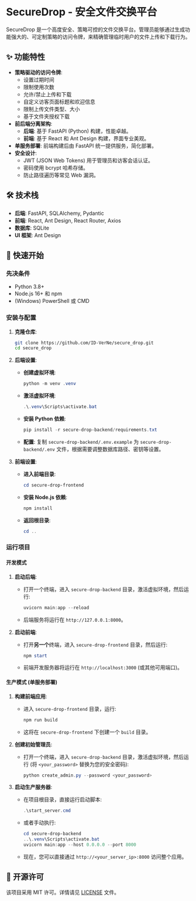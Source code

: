 # SecureDrop - 安全文件交换平台

SecureDrop 是一个高度安全、策略可控的文件交换平台。管理员能够通过生成功能强大的、可定制策略的访问令牌，来精确管理临时用户的文件上传和下载行为。

## ✨ 功能特性

- **策略驱动的访问令牌**:
  - 设置过期时间
  - 限制使用次数
  - 允许/禁止上传和下载
  - 自定义访客页面标题和欢迎信息
  - 限制上传文件类型、大小
  - 基于文件夹授权下载
- **前后端分离架构**:
  - **后端**: 基于 FastAPI (Python) 构建，性能卓越。
  - **前端**: 基于 React 和 Ant Design 构建，界面专业美观。
- **单服务部署**: 前端构建后由 FastAPI 统一提供服务，简化部署。
- **安全设计**:
  - JWT (JSON Web Tokens) 用于管理员和访客会话认证。
  - 密码使用 bcrypt 哈希存储。
  - 防止路径遍历等常见 Web 漏洞。

## 🛠️ 技术栈

- **后端**: FastAPI, SQLAlchemy, Pydantic
- **前端**: React, Ant Design, React Router, Axios
- **数据库**: SQLite
- **UI 框架**: Ant Design

## 🚀 快速开始

### 先决条件

- Python 3.8+
- Node.js 16+ 和 npm
- (Windows) PowerShell 或 CMD

### 安装与配置

1.  **克隆仓库**:
    ```bash
    git clone https://github.com/ID-VerNe/secure_drop.git
    cd secure_drop
    ```

2.  **后端设置**:
    - **创建虚拟环境**:
      ```powershell
      python -m venv .venv
      ```
    - **激活虚拟环境**:
      ```powershell
      .\.venv\Scripts\activate.bat
      ```
    - **安装 Python 依赖**:
      ```powershell
      pip install -r secure-drop-backend/requirements.txt
      ```
    - **配置**: 复制 `secure-drop-backend/.env.example` 为 `secure-drop-backend/.env` 文件，根据需要调整数据库路径、密钥等设置。

3.  **前端设置**:
    - **进入前端目录**:
      ```powershell
      cd secure-drop-frontend
      ```
    - **安装 Node.js 依赖**:
      ```powershell
      npm install
      ```
    - **返回根目录**:
      ```powershell
      cd ..
      ```

### 运行项目

#### 开发模式

1.  **启动后端**:
    - 打开一个终端，进入 `secure-drop-backend` 目录，激活虚拟环境，然后运行:
      ```powershell
      uvicorn main:app --reload
      ```
    - 后端服务将运行在 `http://127.0.0.1:8000`。

2.  **启动前端**:
    - 打开**另一个**终端，进入 `secure-drop-frontend` 目录，然后运行:
      ```powershell
      npm start
      ```
    - 前端开发服务器将运行在 `http://localhost:3000` (或其他可用端口)。

#### 生产模式 (单服务部署)

1.  **构建前端应用**:
    - 进入 `secure-drop-frontend` 目录，运行:
      ```powershell
      npm run build
      ```
    - 这将在 `secure-drop-frontend` 下创建一个 `build` 目录。

2.  **创建初始管理员**:
    - 打开一个终端，进入 `secure-drop-backend` 目录，激活虚拟环境，然后运行 (将 `<your_password>` 替换为您的安全密码):
      ```powershell
      python create_admin.py --password <your_password>
      ```

3.  **启动生产服务器**:
    - 在项目根目录，直接运行启动脚本:
      ```powershell
      .\start_server.cmd
      ```
    - 或者手动执行:
      ```powershell
      cd secure-drop-backend
      ..\.venv\Scripts\activate.bat
      uvicorn main:app --host 0.0.0.0 --port 8000
      ```
    - 现在，您可以直接通过 `http://<your_server_ip>:8000` 访问整个应用。

## 📄 开源许可

该项目采用 MIT 许可。详情请见 [LICENSE](LICENSE) 文件。
